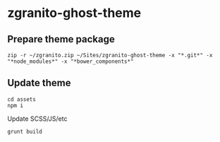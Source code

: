 # zgranito-ghost-theme

## Prepare theme package

```
zip -r ~/zgranito.zip ~/Sites/zgranito-ghost-theme -x "*.git*" -x "*node_modules*" -x "*bower_components*"
```

## Update theme

```
cd assets
npm i
```

Update SCSS/JS/etc

```
grunt build
```
